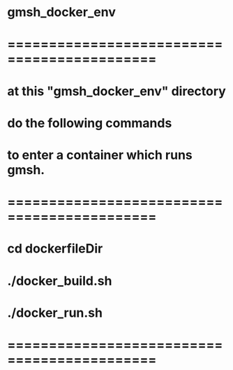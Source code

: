 # gmsh_docker_env
# ============================================
# at this "gmsh_docker_env" directory 
# do the following commands
# to enter a container which runs gmsh.
# ============================================
# cd dockerfileDir
# ./docker_build.sh
# ./docker_run.sh
# ============================================

